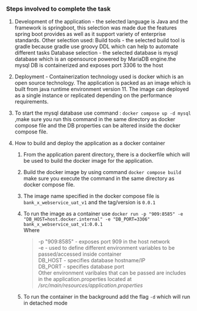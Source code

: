 ### Steps involved to complete the task

1. Development of the application - the selected language is Java and the framework is springboot, this
   selection was made due the features spring boot provides as well as it support variety of enterprise standards.
   Other selection used:
   Build tools - the selected build tool is gradle because gradle use groovy DDL which can help to automate different tasks
   Database selection - the selected database is mysql database which is an opensource powered by MariaDB engine.the mysql 
   DB is containerized and exposes port 3306 to the host

2. Deployment - Containerization technology used is docker which is an open source technology.
   The application is packed as an image which is built from java runtime environment version 11.
   The image can deployed as a single instance or replicated depending on the performance requirements.

3. To start the mysql database use command :
   `docker compose up -d mysql` ,make sure you run this command in the same directory as docker compose file and the DB properties can be 
    altered inside the docker compose file.
4. How to build and deploy the application as a docker container
   1. From the application parent directory, there is a dockerfile which will be used to build the docker image for 
      the application.
   2. Build the docker image by using command `docker compose build` make sure 
      you execute the command in the same directory as docker compose file.
   3. The image name specified in the docker compose file is `bank_x_webservice_uat_v1` and the 
      tag/version is `0.0.1`
   4. To run the image as a container use 
      `docker run -p "909:8585" -e "DB_HOST=host.docker.internal" -e "DB_PORT=3306" bank_x_webservice_uat_v1:0.0.1` <br>
       Where <br> 
       > -p "909:8585" - exposes port 909 in the host network <br>
         -e - used to define different environment variables to be passed/accessed inside container <br>
          DB_HOST - specifies database hostname/IP <br>
          DB_PORT - specifies database port <br>
          Other environment varibales that can be passed are includes in the application.properties located 
          at */src/main/resources/application.properties* 
      
    5. To run the container in the background add the flag `-d` which will run in detached mode
   
      
     